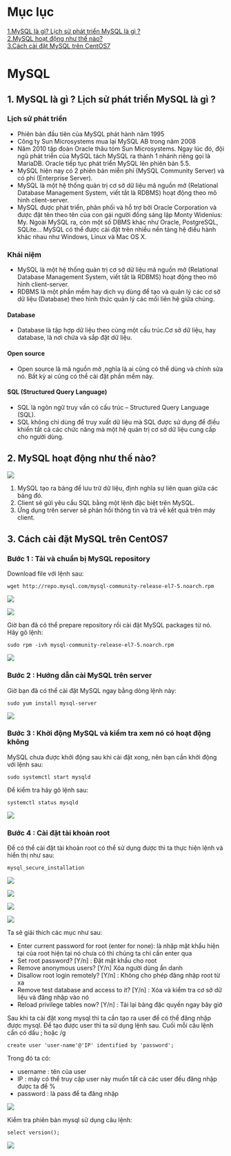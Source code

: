 # Mục lục 

[1.MySQL là gì? Lịch sử phát triển MySQL là gì ?](#1)    
[2.MySQL hoạt động như thế nào?](#2)     
[3.Cách cài đặt MySQL trên CentOS7](#3)  

<a name="1"></a>

# MySQL

## 1. MySQL là gì ? Lịch sử phát triển MySQL là gì ?

### Lịch sử phát triển
- Phiên bản đầu tiên của MySQL phát hành năm 1995
- Công ty Sun Microsystems mua lại MySQL AB trong năm 2008
- Năm 2010 tập đoàn Oracle thâu tóm Sun Microsystems. Ngay lúc đó, đội ngũ phát triển của MySQL tách MySQL ra thành 1 nhánh riêng gọi là MariaDB. Oracle tiếp tục phát triển MySQL lên phiên bản 5.5.
- MySQL hiện nay có 2 phiên bản miễn phí (MySQL Community Server) và có phí (Enterprise Server).
- MySQL là một hệ thống quản trị cơ sở dữ liệu mã nguồn mở (Relational Database Management System, viết tắt là RDBMS) hoạt động theo mô hình client-server. 
- MySQL được phát triển, phân phối và hỗ trợ bởi Oracle Corporation và được đặt tên theo tên của con gái người đồng sáng lập Monty Widenius: My. Ngoài MySQL ra, còn một số DBMS khác như Oracle, PostgreSQL, SQLite… MySQL có thể được cài đặt trên nhiều nền tảng hệ điều hành khác nhau như Windows, Linux và Mac OS X.
### Khái niệm
- MySQL là một hệ thống quản trị cơ sở dữ liệu mã nguồn mở (Relational Database Management System, viết tắt là RDBMS) hoạt động theo mô hình client-server. 
-  RDBMS là một phần mềm hay dịch vụ dùng để tạo và quản lý các cơ sở dữ liệu (Database) theo hình thức quản lý các mối liên hệ giữa chúng.
#### Database 
- Database là tập hợp dữ liệu theo cùng một cấu trúc.Cơ sở dữ liệu, hay database, là nơi chứa và sắp đặt dữ liệu.
#### Open source
- Open source là mã nguồn mở ,nghĩa là ai cũng có thể dùng và chỉnh sửa nó. Bất kỳ ai cũng có thể cài đặt phần mềm này.
#### SQL (Structured Query Language)
- SQL là ngôn ngữ truy vấn có cấu trúc – Structured Query Language (SQL).
- SQL không chỉ dùng để truy xuất dữ liệu mà SQL được sử dụng để điều khiển tất cả các chức năng mà một hệ quản trị cơ sở dữ liệu cung cấp cho người dùng.

<a name="2"></a>

## 2. MySQL hoạt động như thế nào?

![](../images/hdmysql.png)

1. MySQL tạo ra bảng để lưu trữ dữ liệu, định nghĩa sự liên quan giữa các bảng đó.
2. Client sẽ gửi yêu cầu SQL bằng một lệnh đặc biệt trên MySQL.
3. Ứng dụng trên server sẽ phản hồi thông tin và trả về kết quả trên máy client.

<a name="3"></a>

## 3. Cách cài đặt MySQL trên CentOS7

### Bước 1 : Tải và chuẩn bị MySQL repository
Download file với lệnh sau:
```
wget http://repo.mysql.com/mysql-community-release-el7-5.noarch.rpm
```
![](../images/screen0.png)

![](../images/screen1.png)

Giờ bạn đã có thể prepare repository rồi cài đặt MySQL packages từ nó. Hãy gõ lệnh:
```
sudo rpm -ivh mysql-community-release-el7-5.noarch.rpm
```
![](../images/screen2.png)

### Bước 2 : Hướng dẫn cài MySQL trên server

Giờ bạn đã có thể cài đặt MySQL ngay bằng dòng lệnh này:
```
sudo yum install mysql-server
```

![](../images/screen3.png)

### Bước 3 : Khởi động MySQL và kiểm tra xem nó có hoạt động không

MySQL chưa được khởi động sau khi cài đặt xong, nên bạn cần khởi động với lệnh sau:
```
sudo systemctl start mysqld
```
Để kiểm tra hãy gõ lệnh sau:
```
systemctl status mysqld 
```
![](../images/screen4.png)

### Bước 4 : Cài đặt tài khoản root

Để có thể cài đặt tài khoản root có thể sử dụng được thì ta thực hiện lệnh và hiển thị như sau:
```
mysql_secure_installation
```
![](../images/screen5.png)

![](../images/screen6.png)

![](../images/screen7.png)

![](../images/screen8.png)

Ta sẽ giải thích các mục như sau:

- Enter current password for root (enter for none): là nhập mật khẩu hiện tại của root hiện tại nó chưa có thì chúng ta chỉ cần enter qua
- Set root password? [Y/n] : Đặt mật khẩu cho root
- Remove anonymous users? [Y/n] Xóa người dùng ẩn danh
- Disallow root login remotely? [Y/n] : Không cho phép đăng nhập root từ xa
- Remove test database and access to it? [Y/n] : Xóa và kiểm tra cơ sở dữ liệu và đăng nhập vào nó
- Reload privilege tables now? [Y/n] : Tải lại bảng đặc quyền ngay bây giờ

Sau khi ta cài đặt xong mysql thì ta cần tạo ra user để có thể đăng nhập được mysql. Để tạo được user thì ta sử dụng lệnh sau. Cuối mỗi câu lệnh cần có dấu ; hoặc /g
```
create user 'user-name'@'IP' identified by 'password';
```

Trong đó ta có:

- username : tên của user
- IP : máy có thể truy cập user này muốn tất cả các user đều đăng nhập được ta để %
- password : là pass để ta đăng nhập 

![](../images/screen9.png)

Kiểm tra phiên bản mysql sử dụng câu lệnh:
```
select version();
```
![](../images/screen10.png)


